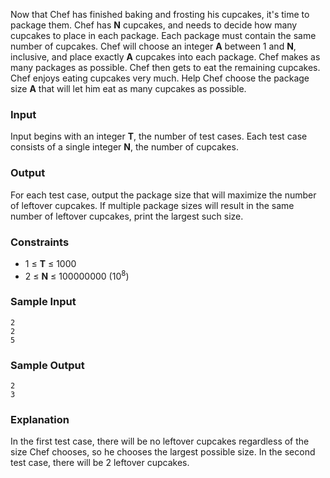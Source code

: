 Now that Chef has finished baking and frosting his cupcakes, it's time to package them. Chef has **N** cupcakes, and needs to decide how many cupcakes to place in each package. Each package must contain the same number of cupcakes. Chef will choose an integer **A** between 1 and **N**, inclusive, and place exactly **A** cupcakes into each package. Chef makes as many packages as possible. Chef then gets to eat the remaining cupcakes. Chef enjoys eating cupcakes very much. Help Chef choose the package size **A** that will let him eat as many cupcakes as possible.

### **Input**

Input begins with an integer **T**, the number of test cases. Each test case consists of a single integer **N**, the number of cupcakes.

### **Output**

For each test case, output the package size that will maximize the number of leftover cupcakes. If multiple package sizes will result in the same number of leftover cupcakes, print the largest such size.

### **Constraints**

 - 1 ≤ **T** ≤ 1000
 - 2 ≤ **N** ≤ 100000000 (10<sup>8</sup>)

### **Sample Input**

```
2
2
5
```

### **Sample Output**

```
2
3
```

### **Explanation**

In the first test case, there will be no leftover cupcakes regardless of the size Chef chooses, so he chooses the largest possible size. In the second test case, there will be 2 leftover cupcakes.

